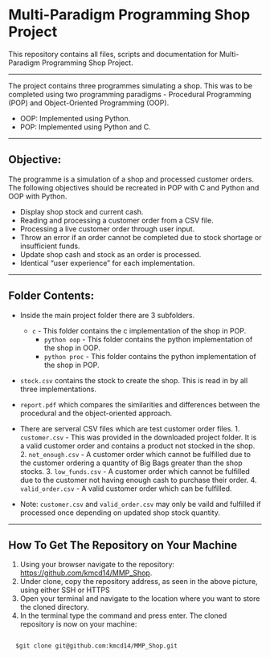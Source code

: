 #  Multi-Paradigm Programming Shop Project 

This repository contains all files, scripts and documentation for Multi-Paradigm Programming Shop Project.

---

The project contains three programmes simulating a shop. 
This was to be completed using two programming paradigms - Procedural Programming (POP) and Object-Oriented Programming (OOP).

- OOP:  Implemented using Python.
- POP:  Implemented using Python and C.

---

## Objective:
The programme is a simulation of a shop and processed customer orders. The following objectives should be recreated in POP with C and Python and OOP with Python. 

- Display shop stock and current cash.
- Reading and processing a customer order from a CSV file.
- Processing a live customer order through user input.
- Throw an error if an order cannot be completed due to stock shortage or insufficient funds.
- Update shop cash and stock as an order is processed.
- Identical “user experience” for each implementation.

---

## Folder Contents: 

- Inside the main project folder there are 3 subfolders.
	-  ```c``` - This folder contains the c implementation of the shop in POP.
        - ```python oop``` - This folder contains the python implementation of the shop in OOP.
        - ```python proc``` - This folder contains the python implementation of the shop in POP.


- ```stock.csv``` contains the stock to create the shop. This is read in by all three implementations.

- ```report.pdf``` which compares the similarities and differences between the procedural and the object-oriented approach.

- There are serveral CSV files which are test customer order files.
        1. ```customer.csv``` - This was provided in the downloaded project folder. It is a valid customer order and contains a product not stocked in the shop.
        2. ```not_enough.csv``` - A customer order which cannot be fulfilled due to the customer ordering a quantity of Big Bags greater than the shop stocks.
        3. ```low_funds.csv``` - A customer order which cannot be fulfilled due to the customer not having enough cash to purchase their order.
        4. ```valid_order.csv``` - A valid customer order which can be fulfilled.   

* Note: ```customer.csv``` and ```valid_order.csv``` may only be vaild and fulfilled if processed once depending on updated shop stock quantity.

---

## How To Get The Repository on Your Machine

1. Using your browser navigate to the repository: https://github.com/kmcd14/MMP_Shop.
2. Under clone, copy the repository address, as seen in the above picture, using either SSH or HTTPS
3. Open your terminal and navigate to the location where you want to store the cloned directory.
4. In the terminal type the command and press enter. The cloned repository is now on your machine:

```

  $git clone git@github.com:kmcd14/MMP_Shop.git

```
